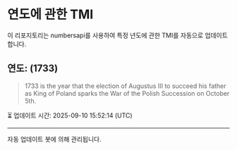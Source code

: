 
# 연도에 관한 TMI

이 리포지토리는 numbersapi를 사용하여 특정 년도에 관한 TMI를 자동으로 업데이트합니다.

## 연도: (1733)
> 1733 is the year that the election of Augustus III to succeed his father as King of Poland sparks the War of the Polish Succession on October 5th.

⏳ 업데이트 시간: 2025-09-10 15:52:14 (UTC)

---
자동 업데이트 봇에 의해 관리됩니다.
